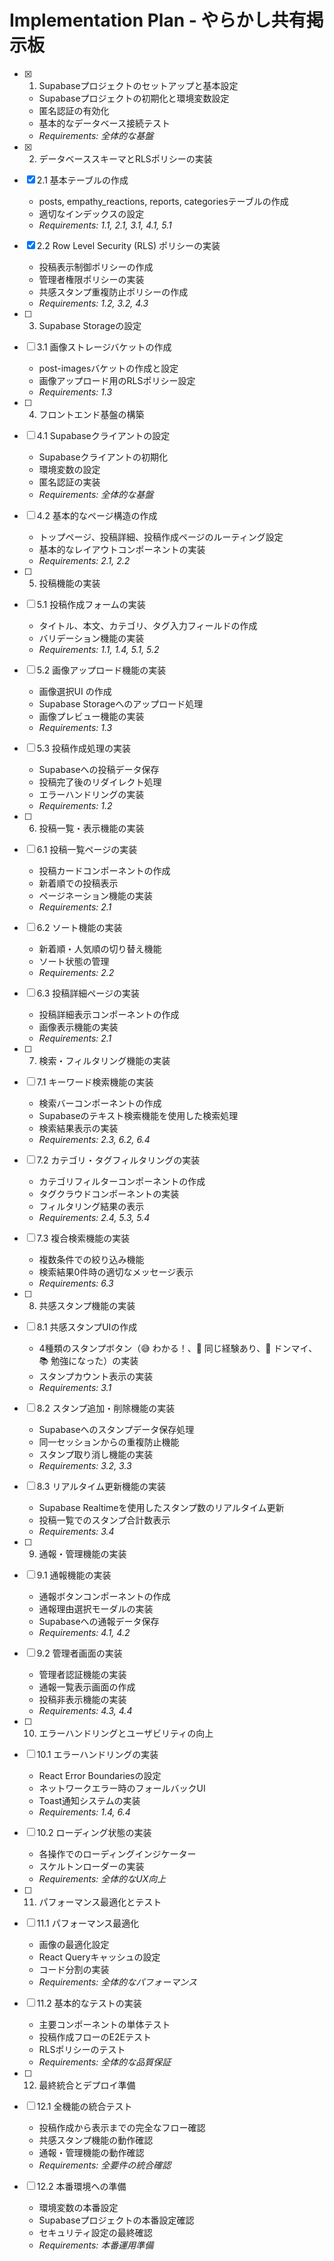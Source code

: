 # Implementation Plan - やらかし共有掲示板

- [x] 1. Supabaseプロジェクトのセットアップと基本設定
  - Supabaseプロジェクトの初期化と環境変数設定
  - 匿名認証の有効化
  - 基本的なデータベース接続テスト
  - _Requirements: 全体的な基盤_

- [x] 2. データベーススキーマとRLSポリシーの実装
- [x] 2.1 基本テーブルの作成
  - posts, empathy_reactions, reports, categoriesテーブルの作成
  - 適切なインデックスの設定
  - _Requirements: 1.1, 2.1, 3.1, 4.1, 5.1_

- [x] 2.2 Row Level Security (RLS) ポリシーの実装
  - 投稿表示制御ポリシーの作成
  - 管理者権限ポリシーの実装
  - 共感スタンプ重複防止ポリシーの作成
  - _Requirements: 1.2, 3.2, 4.3_

- [ ] 3. Supabase Storageの設定
- [ ] 3.1 画像ストレージバケットの作成
  - post-imagesバケットの作成と設定
  - 画像アップロード用のRLSポリシー設定
  - _Requirements: 1.3_

- [ ] 4. フロントエンド基盤の構築
- [ ] 4.1 Supabaseクライアントの設定
  - Supabaseクライアントの初期化
  - 環境変数の設定
  - 匿名認証の実装
  - _Requirements: 全体的な基盤_

- [ ] 4.2 基本的なページ構造の作成
  - トップページ、投稿詳細、投稿作成ページのルーティング設定
  - 基本的なレイアウトコンポーネントの実装
  - _Requirements: 2.1, 2.2_

- [ ] 5. 投稿機能の実装
- [ ] 5.1 投稿作成フォームの実装
  - タイトル、本文、カテゴリ、タグ入力フィールドの作成
  - バリデーション機能の実装
  - _Requirements: 1.1, 1.4, 5.1, 5.2_

- [ ] 5.2 画像アップロード機能の実装
  - 画像選択UI の作成
  - Supabase Storageへのアップロード処理
  - 画像プレビュー機能の実装
  - _Requirements: 1.3_

- [ ] 5.3 投稿作成処理の実装
  - Supabaseへの投稿データ保存
  - 投稿完了後のリダイレクト処理
  - エラーハンドリングの実装
  - _Requirements: 1.2_

- [ ] 6. 投稿一覧・表示機能の実装
- [ ] 6.1 投稿一覧ページの実装
  - 投稿カードコンポーネントの作成
  - 新着順での投稿表示
  - ページネーション機能の実装
  - _Requirements: 2.1_

- [ ] 6.2 ソート機能の実装
  - 新着順・人気順の切り替え機能
  - ソート状態の管理
  - _Requirements: 2.2_

- [ ] 6.3 投稿詳細ページの実装
  - 投稿詳細表示コンポーネントの作成
  - 画像表示機能の実装
  - _Requirements: 2.1_

- [ ] 7. 検索・フィルタリング機能の実装
- [ ] 7.1 キーワード検索機能の実装
  - 検索バーコンポーネントの作成
  - Supabaseのテキスト検索機能を使用した検索処理
  - 検索結果表示の実装
  - _Requirements: 2.3, 6.2, 6.4_

- [ ] 7.2 カテゴリ・タグフィルタリングの実装
  - カテゴリフィルターコンポーネントの作成
  - タグクラウドコンポーネントの実装
  - フィルタリング結果の表示
  - _Requirements: 2.4, 5.3, 5.4_

- [ ] 7.3 複合検索機能の実装
  - 複数条件での絞り込み機能
  - 検索結果0件時の適切なメッセージ表示
  - _Requirements: 6.3_

- [ ] 8. 共感スタンプ機能の実装
- [ ] 8.1 共感スタンプUIの作成
  - 4種類のスタンプボタン（😅 わかる！、🤝 同じ経験あり、💪 ドンマイ、📚 勉強になった）の実装
  - スタンプカウント表示の実装
  - _Requirements: 3.1_

- [ ] 8.2 スタンプ追加・削除機能の実装
  - Supabaseへのスタンプデータ保存処理
  - 同一セッションからの重複防止機能
  - スタンプ取り消し機能の実装
  - _Requirements: 3.2, 3.3_

- [ ] 8.3 リアルタイム更新機能の実装
  - Supabase Realtimeを使用したスタンプ数のリアルタイム更新
  - 投稿一覧でのスタンプ合計数表示
  - _Requirements: 3.4_

- [ ] 9. 通報・管理機能の実装
- [ ] 9.1 通報機能の実装
  - 通報ボタンコンポーネントの作成
  - 通報理由選択モーダルの実装
  - Supabaseへの通報データ保存
  - _Requirements: 4.1, 4.2_

- [ ] 9.2 管理者画面の実装
  - 管理者認証機能の実装
  - 通報一覧表示画面の作成
  - 投稿非表示機能の実装
  - _Requirements: 4.3, 4.4_

- [ ] 10. エラーハンドリングとユーザビリティの向上
- [ ] 10.1 エラーハンドリングの実装
  - React Error Boundariesの設定
  - ネットワークエラー時のフォールバックUI
  - Toast通知システムの実装
  - _Requirements: 1.4, 6.4_

- [ ] 10.2 ローディング状態の実装
  - 各操作でのローディングインジケーター
  - スケルトンローダーの実装
  - _Requirements: 全体的なUX向上_

- [ ] 11. パフォーマンス最適化とテスト
- [ ] 11.1 パフォーマンス最適化
  - 画像の最適化設定
  - React Queryキャッシュの設定
  - コード分割の実装
  - _Requirements: 全体的なパフォーマンス_

- [ ] 11.2 基本的なテストの実装
  - 主要コンポーネントの単体テスト
  - 投稿作成フローのE2Eテスト
  - RLSポリシーのテスト
  - _Requirements: 全体的な品質保証_

- [ ] 12. 最終統合とデプロイ準備
- [ ] 12.1 全機能の統合テスト
  - 投稿作成から表示までの完全なフロー確認
  - 共感スタンプ機能の動作確認
  - 通報・管理機能の動作確認
  - _Requirements: 全要件の統合確認_

- [ ] 12.2 本番環境への準備
  - 環境変数の本番設定
  - Supabaseプロジェクトの本番設定確認
  - セキュリティ設定の最終確認
  - _Requirements: 本番運用準備_